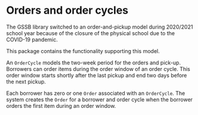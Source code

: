 # Orders and order cycles

The GSSB library switched to an order-and-pickup model during 2020/2021
school year because of the closure of the physical school due to the
COVID-19 pandemic.

This package contains the functionality supporting this model.

An `OrderCycle` models the two-week period for the orders and pick-up.
Borrowers can order items during the order window of an order cycle.
This order window starts shortly after the last pickup and end two
days before the next pickup.

Each borrower has zero or one `Order` associated with an `OrderCycle`.
The system creates the `Order` for a borrower and order cycle when the
borrower orders the first item during an order window.



